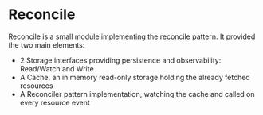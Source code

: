 # Reconcile

Reconcile is a small module implementing the reconcile pattern.
It provided the two main elements:
- 2 Storage interfaces providing persistence and observability: Read/Watch and Write
- A Cache, an in memory read-only storage holding the already fetched resources
- A Reconciler pattern implementation, watching the cache and called on every resource event
